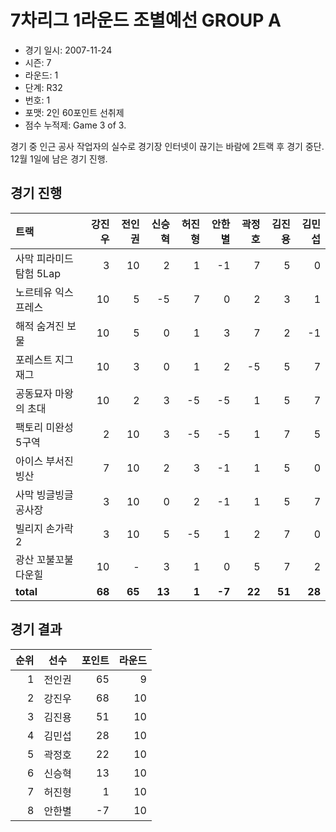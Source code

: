 # 7차리그 1라운드 조별예선 GROUP A

- 경기 일시: 2007-11-24
- 시즌: 7
- 라운드: 1
- 단계: R32
- 번호: 1
- 포맷: 2인 60포인트 선취제
- 점수 누적제: Game 3 of 3.



경기 중 인근 공사 작업자의 실수로 경기장 인터넷이 끊기는 바람에 2트랙 후 경기 중단. 12월 1일에 남은 경기 진행.

## 경기 진행

| 트랙 | 강진우 | 전인권 | 신승혁 | 허진형 | 안한별 | 곽정호 | 김진용 | 김민섭 |
|:---|---:|---:|---:|---:|---:|---:|---:|---:|
| 사막 피라미드 탐험 5Lap | 3 | 10 | 2 | 1 | -1 | 7 | 5 | 0 |
| 노르테유 익스프레스 | 10 | 5 | -5 | 7 | 0 | 2 | 3 | 1 |
| 해적 숨겨진 보물 | 10 | 5 | 0 | 1 | 3 | 7 | 2 | -1 |
| 포레스트 지그재그 | 10 | 3 | 0 | 1 | 2 | -5 | 5 | 7 |
| 공동묘자 마왕의 초대 | 10 | 2 | 3 | -5 | -5 | 1 | 5 | 7 |
| 팩토리 미완성 5구역 | 2 | 10 | 3 | -5 | -5 | 1 | 7 | 5 |
| 아이스 부서진 빙산 | 7 | 10 | 2 | 3 | -1 | 1 | 5 | 0 |
| 사막 빙글빙글 공사장 | 3 | 10 | 0 | 2 | -1 | 1 | 5 | 7 |
| 빌리지 손가락 2 | 3 | 10 | 5 | -5 | 1 | 2 | 7 | 0 |
| 광산 꼬불꼬불 다운힐 | 10 | - | 3 | 1 | 0 | 5 | 7 | 2 |
| __total__ | __68__ | __65__ | __13__ | __1__ | __-7__ | __22__ | __51__ | __28__ |




## 경기 결과

| 순위 | 선수 | 포인트 | 라운드 |
|---:|:---:|---:|---:|
| 1 | 전인권 | 65 | 9 |
| 2 | 강진우 | 68 | 10 |
| 3 | 김진용 | 51 | 10 |
| 4 | 김민섭 | 28 | 10 |
| 5 | 곽정호 | 22 | 10 |
| 6 | 신승혁 | 13 | 10 |
| 7 | 허진형 | 1 | 10 |
| 8 | 안한별 | -7 | 10 |

